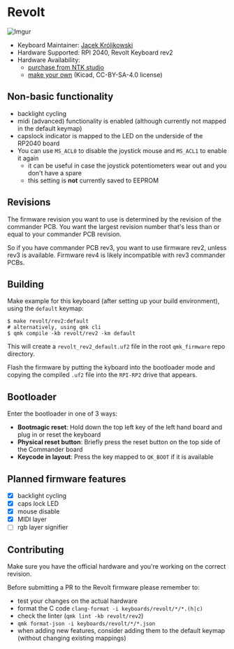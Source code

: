 # Revolt

![Imgur](https://i.imgur.com/agVoXko.jpeg)

- Keyboard Maintainer: [Jacek Królikowski](https://github.com/nietaki)
- Hardware Supported: RPI 2040, Revolt Keyboard rev2
- Hardware Availability: 
  - [purchase from NTK studio](https://ntkstudio.net/products/revolt-keyboard/)
  - [make your own](https://github.com/nietaki/revolt-keyboard) (Kicad, CC-BY-SA-4.0 license)

## Non-basic functionality

- backlight cycling
- midi (advanced) functionality is enabled (although currently not mapped in the default keymap)
- capslock indicator is mapped to the LED on the underside of the RP2040 board
- You can use `MS_ACL0` to disable the joystick mouse and `MS_ACL1` to enable it again
  - it can be useful in case the joystick potentiometers wear out and you don't have a spare
  - this setting is **not** currently saved to EEPROM

## Revisions

The firmware revision you want to use is determined by the revision of the commander
PCB. You want the largest revision number that's less than or equal to your commander PCB revision.

So if you have commander PCB rev3, you want to use firmware rev2, unless rev3 is available. Firmware rev4 is likely incompatible with rev3 commander PCBs.

## Building

Make example for this keyboard (after setting up your build environment), using the `default` keymap:

    $ make revolt/rev2:default
    # alternatively, using qmk cli
    $ qmk compile -kb revolt/rev2 -km default

This will create a `revolt_rev2_default.uf2` file in the root `qmk_firmware` repo directory.

Flash the firmware by putting the kyboard into the bootloader mode and copying the compiled `.uf2` file into the `RPI-RP2` drive that appears.

## Bootloader

Enter the bootloader in one of 3 ways:

- **Bootmagic reset**: Hold down the top left key of the left hand board and plug in or reset the keyboard
- **Physical reset button**: Briefly press the reset button on the top side of the Commander board
- **Keycode in layout**: Press the key mapped to `QK_BOOT` if it is available

## Planned firmware features
- [x] backlight cycling 
- [x] caps lock LED
- [x] mouse disable
- [x] MIDI layer
- [ ] rgb layer signifier

## Contributing

Make sure you have the official hardware and you're working on the correct revision.

Before submitting a PR to the Revolt firmware please remember to:

- test your changes on the actual hardware
- format the C code `clang-format -i keyboards/revolt/*/*.(h|c)`
- check the linter (`qmk lint -kb revolt/rev2`)
- `qmk format-json -i keyboards/revolt/*/*.json`
- when adding new features, consider adding them to the default keymap (without changing existing mappings)
